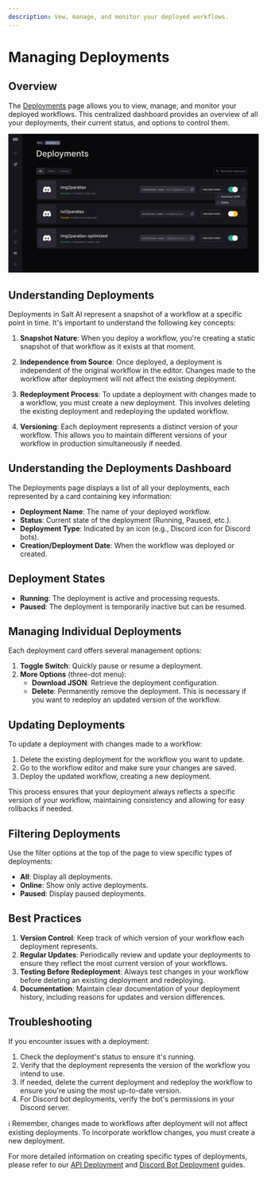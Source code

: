 ```yaml
---
description: Vew, manage, and monitor your deployed workflows.
---
```


# Managing Deployments

## Overview

The [Deployments](https://app.getsalt.ai/deployments) page allows you to view, manage, and monitor your deployed workflows. This centralized dashboard provides an overview of all your deployments, their current status, and options to control them.

![Deployment Process](images/deployments.jpg)

## Understanding Deployments

Deployments in Salt AI represent a snapshot of a workflow at a specific point in time. It's important to understand the following key concepts:

1. **Snapshot Nature**: When you deploy a workflow, you're creating a static snapshot of that workflow as it exists at that moment.

2. **Independence from Source**: Once deployed, a deployment is independent of the original workflow in the editor. Changes made to the workflow after deployment will not affect the existing deployment.

3. **Redeployment Process**: To update a deployment with changes made to a workflow, you must create a new deployment. This involves deleting the existing deployment and redeploying the updated workflow.

4. **Versioning**: Each deployment represents a distinct version of your workflow. This allows you to maintain different versions of your workflow in production simultaneously if needed.

## Understanding the Deployments Dashboard

The Deployments page displays a list of all your deployments, each represented by a card containing key information:

- **Deployment Name**: The name of your deployed workflow.
- **Status**: Current state of the deployment (Running, Paused, etc.).
- **Deployment Type**: Indicated by an icon (e.g., Discord icon for Discord bots).
- **Creation/Deployment Date**: When the workflow was deployed or created.

## Deployment States

- **Running**: The deployment is active and processing requests.
- **Paused**: The deployment is temporarily inactive but can be resumed.

## Managing Individual Deployments

Each deployment card offers several management options:

1. **Toggle Switch**: Quickly pause or resume a deployment.
2. **More Options** (three-dot menu):
   - **Download JSON**: Retrieve the deployment configuration.
   - **Delete**: Permanently remove the deployment. This is necessary if you want to redeploy an updated version of the workflow.

## Updating Deployments

To update a deployment with changes made to a workflow:

1. Delete the existing deployment for the workflow you want to update.
2. Go to the workflow editor and make sure your changes are saved.
3. Deploy the updated workflow, creating a new deployment.

This process ensures that your deployment always reflects a specific version of your workflow, maintaining consistency and allowing for easy rollbacks if needed.

## Filtering Deployments

Use the filter options at the top of the page to view specific types of deployments:

- **All**: Display all deployments.
- **Online**: Show only active deployments.
- **Paused**: Display paused deployments.

## Best Practices

1. **Version Control**: Keep track of which version of your workflow each deployment represents.
2. **Regular Updates**: Periodically review and update your deployments to ensure they reflect the most current version of your workflows.
3. **Testing Before Redeployment**: Always test changes in your workflow before deleting an existing deployment and redeploying.
4. **Documentation**: Maintain clear documentation of your deployment history, including reasons for updates and version differences.

## Troubleshooting

If you encounter issues with a deployment:

1. Check the deployment's status to ensure it's running.
2. Verify that the deployment represents the version of the workflow you intend to use.
3. If needed, delete the current deployment and redeploy the workflow to ensure you're using the most up-to-date version.
4. For Discord bot deployments, verify the bot's permissions in your Discord server.

<aside> ℹ️ Remember, changes made to workflows after deployment will not affect existing deployments. To incorporate workflow changes, you must create a new deployment.</aside>

For more detailed information on creating specific types of deployments, please refer to our [API Deployment](/deploy-to-api) and [Discord Bot Deployment](/deploy-to-discord) guides.
